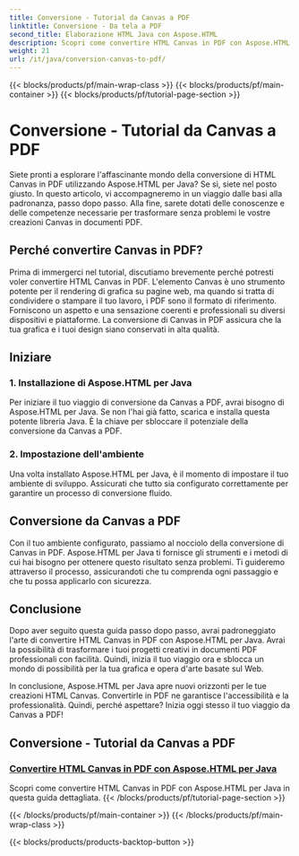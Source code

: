 ```yaml
---
title: Conversione - Tutorial da Canvas a PDF
linktitle: Conversione - Da tela a PDF
second_title: Elaborazione HTML Java con Aspose.HTML
description: Scopri come convertire HTML Canvas in PDF con Aspose.HTML per Java in questa guida completa. Padroneggia l'arte della trasformazione digitale!
weight: 21
url: /it/java/conversion-canvas-to-pdf/
---
```


{{< blocks/products/pf/main-wrap-class >}}
{{< blocks/products/pf/main-container >}}
{{< blocks/products/pf/tutorial-page-section >}}

# Conversione - Tutorial da Canvas a PDF


Siete pronti a esplorare l'affascinante mondo della conversione di HTML Canvas in PDF utilizzando Aspose.HTML per Java? Se sì, siete nel posto giusto. In questo articolo, vi accompagneremo in un viaggio dalle basi alla padronanza, passo dopo passo. Alla fine, sarete dotati delle conoscenze e delle competenze necessarie per trasformare senza problemi le vostre creazioni Canvas in documenti PDF.

## Perché convertire Canvas in PDF?

Prima di immergerci nel tutorial, discutiamo brevemente perché potresti voler convertire HTML Canvas in PDF. L'elemento Canvas è uno strumento potente per il rendering di grafica su pagine web, ma quando si tratta di condividere o stampare il tuo lavoro, i PDF sono il formato di riferimento. Forniscono un aspetto e una sensazione coerenti e professionali su diversi dispositivi e piattaforme. La conversione di Canvas in PDF assicura che la tua grafica e i tuoi design siano conservati in alta qualità.

## Iniziare

### 1. Installazione di Aspose.HTML per Java

Per iniziare il tuo viaggio di conversione da Canvas a PDF, avrai bisogno di Aspose.HTML per Java. Se non l'hai già fatto, scarica e installa questa potente libreria Java. È la chiave per sbloccare il potenziale della conversione da Canvas a PDF.

### 2. Impostazione dell'ambiente

Una volta installato Aspose.HTML per Java, è il momento di impostare il tuo ambiente di sviluppo. Assicurati che tutto sia configurato correttamente per garantire un processo di conversione fluido.

## Conversione da Canvas a PDF

Con il tuo ambiente configurato, passiamo al nocciolo della conversione di Canvas in PDF. Aspose.HTML per Java ti fornisce gli strumenti e i metodi di cui hai bisogno per ottenere questo risultato senza problemi. Ti guideremo attraverso il processo, assicurandoti che tu comprenda ogni passaggio e che tu possa applicarlo con sicurezza.

## Conclusione

Dopo aver seguito questa guida passo dopo passo, avrai padroneggiato l'arte di convertire HTML Canvas in PDF con Aspose.HTML per Java. Avrai la possibilità di trasformare i tuoi progetti creativi in documenti PDF professionali con facilità. Quindi, inizia il tuo viaggio ora e sblocca un mondo di possibilità per la tua grafica e opera d'arte basate sul Web.

In conclusione, Aspose.HTML per Java apre nuovi orizzonti per le tue creazioni HTML Canvas. Convertirle in PDF ne garantisce l'accessibilità e la professionalità. Quindi, perché aspettare? Inizia oggi stesso il tuo viaggio da Canvas a PDF!
## Conversione - Tutorial da Canvas a PDF
### [Convertire HTML Canvas in PDF con Aspose.HTML per Java](./canvas-to-pdf/)
Scopri come convertire HTML Canvas in PDF con Aspose.HTML per Java in questa guida dettagliata.
{{< /blocks/products/pf/tutorial-page-section >}}

{{< /blocks/products/pf/main-container >}}
{{< /blocks/products/pf/main-wrap-class >}}

{{< blocks/products/products-backtop-button >}}
